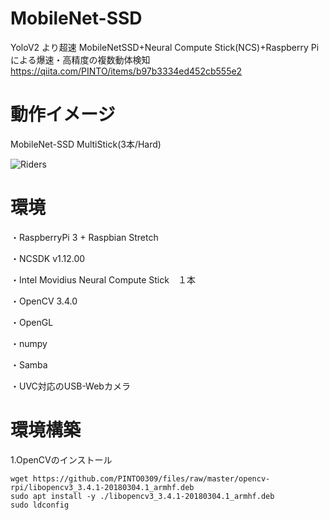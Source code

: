 # MobileNet-SSD
YoloV2 より超速 MobileNetSSD+Neural Compute Stick(NCS)+Raspberry Piによる爆速・高精度の複数動体検知 https://qiita.com/PINTO/items/b97b3334ed452cb555e2

# 動作イメージ
MobileNet-SSD MultiStick(3本/Hard)

![Riders](https://github.com/PINTO0309/MobileNet-SSD/blob/master/media/Riders.gif)

# 環境
・RaspberryPi 3 + Raspbian Stretch

・NCSDK v1.12.00

・Intel Movidius Neural Compute Stick　１本

・OpenCV 3.4.0

・OpenGL

・numpy

・Samba

・UVC対応のUSB-Webカメラ

# 環境構築
1.OpenCVのインストール
```
wget https://github.com/PINTO0309/files/raw/master/opencv-rpi/libopencv3_3.4.1-20180304.1_armhf.deb
sudo apt install -y ./libopencv3_3.4.1-20180304.1_armhf.deb
sudo ldconfig
```
